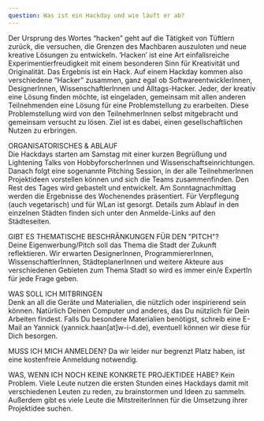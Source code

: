 ```yaml
---
question: Was ist ein Hackday und wie läuft er ab?
---
```


Der Ursprung des Wortes “hacken” geht auf die Tätigkeit von Tüftlern zurück, die versuchen, die Grenzen des Machbaren auszuloten und neue kreative Lösungen zu entwickeln. ‘Hacken’ ist eine Art einfallsreiche Experimentierfreudigkeit mit einem besonderen Sinn für Kreativität und Originalität. Das Ergebnis ist ein Hack.
Auf einem Hackday kommen also verschiedene “Hacker” zusammen, ganz egal ob SoftwareentwicklerInnen, DesignerInnen, WissenschaftlerInnen und Alltags-Hacker. Jeder, der kreativ eine Lösung finden möchte, ist eingeladen, gemeinsam mit allen anderen Teilnehmenden eine Lösung für eine Problemstellung zu erarbeiten. Diese Problemstellung wird von den TeilnehmerInnen selbst mitgebracht und gemeinsam versucht zu lösen. Ziel ist es dabei, einen gesellschaftlichen Nutzen zu erbringen.

ORGANISATORISCHES & ABLAUF<br>
Die Hackdays starten am Samstag mit einer kurzen Begrüßung und Lightening Talks von HobbyforscherInnen und Wissenschaftseinrichtungen. Danach folgt eine sogenannte Pitching Session, in der alle TeilnehmerInnen Projektideen vorstellen können und sich die Teams zusammenfinden. Den Rest des Tages wird gebastelt und entwickelt. Am Sonntagnachmittag werden die Ergebnisse des Wochenendes präsentiert. 
Für Verpflegung (auch vegetarisch) und für WLan ist gesorgt. Details zum Ablauf in den einzelnen Städten finden sich unter den Anmelde-Links auf den Städteseiten.
<br>

GIBT ES THEMATISCHE BESCHRÄNKUNGEN FÜR DEN "PITCH"?<br>
Deine Eigenwerbung/Pitch soll das Thema die Stadt der Zukunft reflektieren. Wir erwarten DesignerInnen, ProgrammiererInnen, WissenschaftlerInnen, StädteplanerInnen und weitere Akteure aus verschiedenen Gebieten zum Thema Stadt so wird es immer ein/e ExpertIn für jede Frage geben.<br>

WAS SOLL ICH MITBRINGEN<br>
Denk an all die Geräte und Materialien, die nützlich oder inspirierend sein können. Natürlich Deinen Computer und anderes, das Du nützlich für Dein Arbeiten findest. Falls Du besondere Materialien benötigst, schreib eine E-Mail an Yannick (yannick.haan[at]w-i-d.de), eventuell können wir diese für Dich besorgen.<br>

MUSS ICH MICH ANMELDEN?
Da wir leider nur begrenzt Platz haben, ist eine kostenfreie Anmeldung notwendig.<br>

WAS, WENN ICH NOCH KEINE KONKRETE PROJEKTIDEE HABE?
Kein Problem. Viele Leute nutzen die ersten Stunden eines Hackdays damit mit verschiedenen Leuten zu reden, zu brainstormen und Ideen zu sammeln. Außerdem gibt es viele Leute die MitstreiterInnen für die Umsetzung ihrer Projektidee suchen.